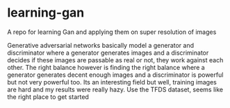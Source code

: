 # learning-gan
A repo for learning Gan and applying them on super resolution of images

Generative adversarial networks basically model a generator and discriminator where a generator generates images and a discriminator decides if these images
are passable as real or not, they work against each other. The right balance however is finding the right balance where a generator generates decent enough 
images and a discriminator is powerful but not very powerful too. Its an interesting field but well, training images are hard and my results were really hazy.
Use the TFDS dataset, seems like the right place to get started
